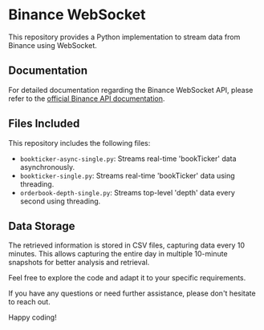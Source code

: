 # Binance WebSocket

This repository provides a Python implementation to stream data from Binance using WebSocket.

## Documentation

For detailed documentation regarding the Binance WebSocket API, please refer to the [official Binance API documentation](https://binance-docs.github.io/apidocs/spot/en/#introduction).

## Files Included

This repository includes the following files:

- `bookticker-async-single.py`: Streams real-time 'bookTicker' data asynchronously.
- `bookticker-single.py`: Streams real-time 'bookTicker' data using threading.
- `orderbook-depth-single.py`: Streams top-level 'depth' data every second using threading.

## Data Storage

The retrieved information is stored in CSV files, capturing data every 10 minutes. This allows capturing the entire day in multiple 10-minute snapshots for better analysis and retrieval.

Feel free to explore the code and adapt it to your specific requirements.

If you have any questions or need further assistance, please don't hesitate to reach out.

Happy coding!
